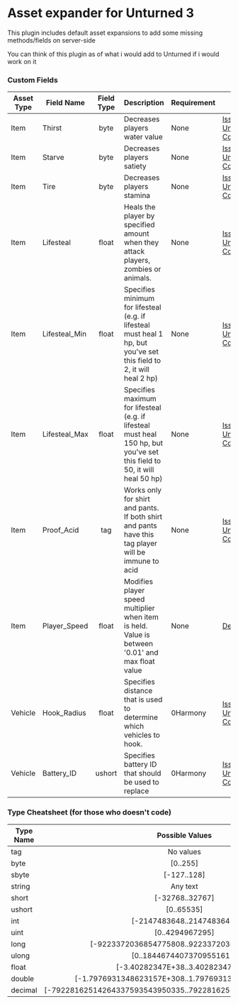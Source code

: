 # Asset expander for Unturned 3

This plugin includes default asset expansions to add some missing methods/fields on server-side

You can think of this plugin as of what i would add to Unturned if i would work on it

### Custom Fields

Asset Type | Field Name | Field Type | Description | Requirement | Source
--- | --- | :-: | --- | --- | ---
Item | Thirst | byte | Decreases players water value | None | [Issue 1522 in Unturned 3.x Community](https://github.com/SmartlyDressedGames/Unturned-3.x-Community/issues/1522)
Item | Starve | byte | Decreases players satiety | None | [Issue 1522 in Unturned 3.x Community](https://github.com/SmartlyDressedGames/Unturned-3.x-Community/issues/1522)
Item | Tire | byte | Decreases players stamina | None | [Issue 1522 in Unturned 3.x Community](https://github.com/SmartlyDressedGames/Unturned-3.x-Community/issues/1522)
Item | Lifesteal | float | Heals the player by specified amount when they attack players, zombies or animals. | None | [Issue 1969 in Unturned 3.x Community](https://github.com/SmartlyDressedGames/Unturned-3.x-Community/issues/1969)
Item | Lifesteal_Min | float | Specifies minimum for lifesteal (e.g. if lifesteal must heal 1 hp, but you've set this field to 2, it will heal 2 hp) | None | [Issue 1969 in Unturned 3.x Community](https://github.com/SmartlyDressedGames/Unturned-3.x-Community/issues/1969)
Item | Lifesteal_Max | float | Specifies maximum for lifesteal (e.g. if lifesteal must heal 150 hp, but you've set this field to 50, it will heal 50 hp) | None | [Issue 1969 in Unturned 3.x Community](https://github.com/SmartlyDressedGames/Unturned-3.x-Community/issues/1969)
Item | Proof_Acid | tag | Works only for shirt and pants. If both shirt and pants have this tag player will be immune to acid | None | [Issue 1846 in Unturned 3.x Community](https://github.com/SmartlyDressedGames/Unturned-3.x-Community/issues/1846)
Item | Player_Speed | float | Modifies player speed multiplier when item is held. Value is between '0.01' and max float value | None | [DerpyHoowes](https://github.com/DerpyHoowes)
Vehicle | Hook_Radius | float | Specifies distance that is used to determine which vehicles to hook. | 0Harmony | [Issue 1990 in Unturned 3.x Community](https://github.com/SmartlyDressedGames/Unturned-3.x-Community/issues/1990)
Vehicle | Battery_ID | ushort | Specifies battery ID that should be used to replace | 0Harmony | [Issue 2239 in Unturned 3.x Community](https://github.com/SmartlyDressedGames/Unturned-3.x-Community/issues/2239)

### Type Cheatsheet (for those who doesn't code)

Type Name | Possible Values
--- | :-:
tag | No values
byte | [0..255]
sbyte | [-127..128]
string | Any text
short | [-32768..32767]
ushort | [0..65535]
int | [-2147483648..2147483647]
uint | [0..4294967295]
long | [-9223372036854775808..9223372036854775807]
ulong | [0..18446744073709551615]
float | [-3.40282347E+38..3.40282347E+38]
double | [-1.7976931348623157E+308..1.7976931348623157E+308]
decimal | [-79228162514264337593543950335..79228162514264337593543950335]
